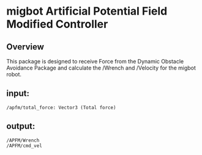 # migbot Artificial Potential Field Modified Controller

## Overview

This package is designed to receive Force from the Dynamic Obstacle Avoidance Package and calculate the /Wrench and /Velocity for the migbot robot.

## input:

    /apfm/total_force: Vector3 (Total force)

## output:

    /APFM/Wrench
    /APFM/cmd_vel
